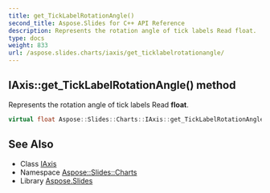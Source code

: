 ```yaml
---
title: get_TickLabelRotationAngle()
second_title: Aspose.Slides for C++ API Reference
description: Represents the rotation angle of tick labels Read float.
type: docs
weight: 833
url: /aspose.slides.charts/iaxis/get_ticklabelrotationangle/
---
```

## IAxis::get_TickLabelRotationAngle() method


Represents the rotation angle of tick labels Read **float**.

```cpp
virtual float Aspose::Slides::Charts::IAxis::get_TickLabelRotationAngle()=0
```

## See Also

* Class [IAxis](../)
* Namespace [Aspose::Slides::Charts](../../)
* Library [Aspose.Slides](../../../)